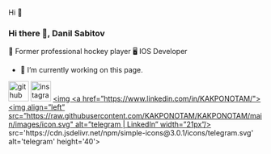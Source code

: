 Hi  👋

### Hi there 👋, Danil Sabitov
🏒 Former professional hockey player
🖥 IOS Developer


- 🔭 I’m currently working on this page. 


[<img src='https://cdn.jsdelivr.net/npm/simple-icons@3.0.1/icons/github.svg' alt='github' height='40'>](https://github.com/KAKPONOTAM)  [<img src='https://cdn.jsdelivr.net/npm/simple-icons@3.0.1/icons/instagram.svg' alt='instagram' height='40'>](https://www.instagram.com/danilkakakponotam/)  [<img 
<a href=”https://www.linkedin.com/in/KAKPONOTAM/"><img align=”left” src=”https://raw.githubusercontent.com/KAKPONOTAM/KAKPONOTAM/main/images/icon.svg" alt=”telegram | LinkedIn” width=”21px”/></a>
src='https://cdn.jsdelivr.net/npm/simple-icons@3.0.1/icons/telegram.svg' alt='telegram' height='40'>](https://t.me/KAKPONOTAM)  

